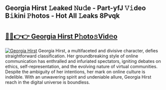 ## Georgia Hirst 𝙻eaked 𝙽u𝚍e - Part-yfJ 𝚅𝚒deo B𝚒kini 𝙿hotos - Hot All 𝙻eaks 8Pvqk

# <h2><a href="http://ld1m2le.urlbe.top/?page=Georgia+Hirst">🔗🔗👉👉 Georgia Hirst P𝚑oto𝚜Vid𝚎o</a></h2>

[![Georgia Hirst](https://i.imgur.com/eBuTRDB.gif)](http://ld1m2le.urlbe.top/?page=Georgia+Hirst)
Georgia Hirst, a multifaceted and divisive character, defies straightforward classification. Her groundbreaking style of online communication has enthralled and infuriated spectators, igniting debates on ethics, self-representation, and the evolving nature of virtual communities. Despite the ambiguity of her intentions, her mark on online culture is indelible. With an unwavering spirit and undeniable allure, Georgia Hirst reach in the digital universe is boundless.
